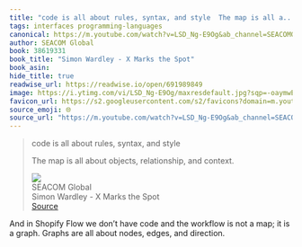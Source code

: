 ```yaml
---
title: "code is all about rules, syntax, and style  The map is all a..."
tags: interfaces programming-languages
canonical: https://m.youtube.com/watch?v=LSD_Ng-E9Og&ab_channel=SEACOMGlobal
author: SEACOM Global
book: 38619331
book_title: "Simon Wardley - X Marks the Spot"
book_asin: 
hide_title: true
readwise_url: https://readwise.io/open/691989849
image: https://i.ytimg.com/vi/LSD_Ng-E9Og/maxresdefault.jpg?sqp=-oaymwEmCIAKENAF8quKqQMa8AEB-AH-CYAC0AWKAgwIABABGH8gEyghMA8=&rs=AOn4CLCmP1-Zz3qlk1ncUZC6cg1fA9yuyQ
favicon_url: https://s2.googleusercontent.com/s2/favicons?domain=m.youtube.com
source_emoji: 🌐
source_url: "https://m.youtube.com/watch?v=LSD_Ng-E9Og&ab_channel=SEACOMGlobal#:~:text=code%20is%20all,relationship%2C%20and%20context."
---
```


> code is all about rules, syntax, and style
> 
> The map is all about objects, relationship, and context.
> <div class="quoteback-footer"><div class="quoteback-avatar"><img class="mini-favicon" src="https://s2.googleusercontent.com/s2/favicons?domain=m.youtube.com"></div><div class="quoteback-metadata"><div class="metadata-inner"><span style="display:none">FROM:</span><div aria-label="SEACOM Global" class="quoteback-author"> SEACOM Global</div><div aria-label="Simon Wardley - X Marks the Spot" class="quoteback-title"> Simon Wardley - X Marks the Spot</div></div></div><div class="quoteback-backlink"><a target="_blank" aria-label="go to the full text of this quotation" rel="noopener" href="https://m.youtube.com/watch?v=LSD_Ng-E9Og&ab_channel=SEACOMGlobal#:~:text=code%20is%20all,relationship%2C%20and%20context." class="quoteback-arrow"> Source</a></div></div>

And in Shopify Flow we don’t have code and the workflow is not a map; it is a graph. Graphs are all about nodes, edges, and direction.